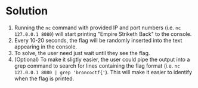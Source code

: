 # Solution

1. Running the `nc` command with provided IP and port numbers (i.e. `nc 127.0.0.1 8080`) will start printing "Empire Striketh Back" to the console.
2. Every 10-20 seconds, the flag will be randomly inserted into the text appearing in the console.
3. To solve, the user need just wait until they see the flag.
4. (Optional) To make it sligtly easier, the user could pipe the output into a grep command to search for lines containing the flag format (i.e. `nc 127.0.0.1 8080 | grep 'broncoctf{'`). This will make it easier to identify when the flag is printed.